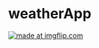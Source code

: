 # weatherApp



<a href="https://imgflip.com/gif/2gkurh"><img src="https://i.imgflip.com/2gkurh.gif" title="made at imgflip.com"/></a>
